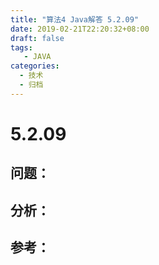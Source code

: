 ```yaml
---
title: "算法4 Java解答 5.2.09"
date: 2019-02-21T22:20:32+08:00
draft: false
tags:
   - JAVA
categories:
  - 技术
  - 归档
---
```



# 5.2.09

## 问题：


## 分析：


## 参考：


